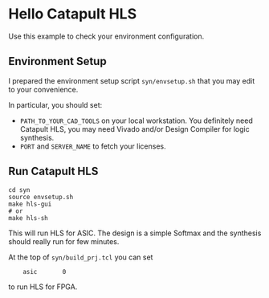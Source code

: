 # Hello Catapult HLS

Use this example to check your environment configuration.

## Environment Setup

I prepared the environment setup script `syn/envsetup.sh` that you may edit to your convenience.

In particular, you should set:
- `PATH_TO_YOUR_CAD_TOOLS` on your local workstation. You definitely need Catapult HLS, you may need Vivado and/or Design Compiler for logic synthesis.
- `PORT` and `SERVER_NAME` to fetch your licenses.

## Run Catapult HLS
```
cd syn
source envsetup.sh
make hls-gui
# or
make hls-sh
```
This will run HLS for ASIC. The design is a simple Softmax and the synthesis should really run for few minutes.


At the top of `syn/build_prj.tcl` you can set
```
    asic       0
```
to run HLS for FPGA.
